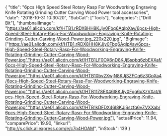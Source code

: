 {
	"title": "6pcs High Speed Steel Rotary Rasp For Woodworking Engraving Knife Rotating Grinding Cutter Carving Wood  Power tool accessories",
	"date": "2018-10-31 10:30:20",
	"SubCat": ["Tools"],
	"categories": ["Drill Bit"],
	"thumbnailImage": "https://ae01.alicdn.com/kf/HTB1.rRDX8HH8KJjy0Fbq6AqlpXav/6pcs-High-Speed-Steel-Rotary-Rasp-For-Woodworking-Engraving-Knife-Rotating-Grinding-Cutter-Carving-Wood-Power.jpg_220x220.jpg",
	"BigImage": ["https://ae01.alicdn.com/kf/HTB1.rRDX8HH8KJjy0Fbq6AqlpXav/6pcs-High-Speed-Steel-Rotary-Rasp-For-Woodworking-Engraving-Knife-Rotating-Grinding-Cutter-Carving-Wood-Power.jpg","https://ae01.alicdn.com/kf/HTB1LF0OX6nD8KJjSspbq6zbEXXaf/6pcs-High-Speed-Steel-Rotary-Rasp-For-Woodworking-Engraving-Knife-Rotating-Grinding-Cutter-Carving-Wood-Power.jpg","https://ae01.alicdn.com/kf/HTB10bv2XwjN8KJjSZFCq6z3GpXa4/6pcs-High-Speed-Steel-Rotary-Rasp-For-Woodworking-Engraving-Knife-Rotating-Grinding-Cutter-Carving-Wood-Power.jpg","https://ae01.alicdn.com/kf/HTB11Z8EX46I8KJjy0Fgq6xXzVXat/6pcs-High-Speed-Steel-Rotary-Rasp-For-Woodworking-Engraving-Knife-Rotating-Grinding-Cutter-Carving-Wood-Power.jpg","https://ae01.alicdn.com/kf/HTB1kDFDX46I8KJjSszfq6yZVXXab/6pcs-High-Speed-Steel-Rotary-Rasp-For-Woodworking-Engraving-Knife-Rotating-Grinding-Cutter-Carving-Wood-Power.jpg"],
	"actualPrice": 11.94,
	"comparePrice": 19.90,
	"linkurl": "http://s.click.aliexpress.com/e/c7p4HOAM",
	"inStock": 139
}
